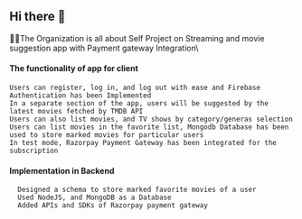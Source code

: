 ## Hi there 👋

<!--

**Here are some ideas to get you started:**
-->
🙋‍♀️The Organization is all about Self Project on Streaming and movie suggestion app with Payment gateway Integration\
#### The functionality of app for client
    Users can register, log in, and log out with ease and Firebase Authentication has been Implemented 
    In a separate section of the app, users will be suggested by the latest movies fetched by TMDB API
    Users can also list movies, and TV shows by category/generas selection
    Users can list movies in the favorite list, Mongodb Database has been used to store marked movies for particular users 
    In test mode, Razorpay Payment Gateway has been integrated for the subscription
     
####  Implementation in Backend
      Designed a schema to store marked favorite movies of a user
      Used NodeJS, and MongoDB as a Database
      Added APIs and SDKs of Razorpay payment gateway
   

